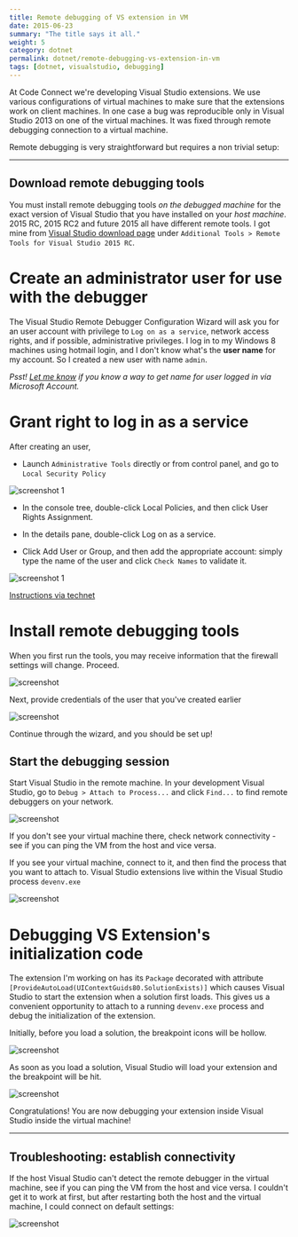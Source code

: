 ```yaml
---
title: Remote debugging of VS extension in VM
date: 2015-06-23
summary: "The title says it all."
weight: 5
category: dotnet
permalink: dotnet/remote-debugging-vs-extension-in-vm
tags: [dotnet, visualstudio, debugging]
---
```


At Code Connect we're developing Visual Studio extensions. We use various configurations of virtual machines to make sure that the extensions work on client machines. In one case a bug was reproducible only in Visual Studio 2013 on one of the virtual machines. It was fixed through remote debugging connection to a virtual machine. 

Remote debugging is very straightforward but requires a non trivial setup:

***

Download remote debugging tools
---

You must install remote debugging tools *on the debugged machine* for the exact version of Visual Studio that you have installed on your *host machine*. 2015 RC, 2015 RC2 and future 2015 all have different remote tools. I got mine from [Visual Studio download page](https://www.visualstudio.com/en-us/downloads/visual-studio-2015-downloads-vs.aspx) under `Additional Tools > Remote Tools for Visual Studio 2015 RC`.

Create an administrator user for use with the debugger
===

The Visual Studio Remote Debugger Configuration Wizard will ask you for an user account with privilege to `Log on as a service`, network access rights, and if possible, administrative privileges. I log in to my Windows 8 machines using hotmail login, and I don't know what's the **user name** for my account. So I created a new user with name `admin`.

*Psst! [Let me know](https://twitter.com/HiAmadeus) if you know a way to get name for user logged in via Microsoft Account.*

Grant right to log in as a service
===

After creating an user, 

* Launch `Administrative Tools` directly or from control panel, and go to `Local Security Policy`

![screenshot 1](techBlogData//remote-debugging-vs-extension-in-vm/beforeWizard.png)

* In the console tree, double-click Local Policies, and then click User Rights Assignment.

* In the details pane, double-click Log on as a service.

* Click Add User or Group, and then add the appropriate account: simply type the name of the user and click `Check Names` to validate it.

![screenshot 1](techBlogData//remote-debugging-vs-extension-in-vm/beforeWizard2.png)

[Instructions via technet](https://technet.microsoft.com/en-ca/library/cc794944(v=ws.10).aspx)

Install remote debugging tools
===

When you first run the tools, you may receive information that the firewall settings will change. Proceed.

![screenshot](techBlogData//remote-debugging-vs-extension-in-vm/firewall.png)

Next, provide credentials of the user that you've created earlier

![screenshot](techBlogData//remote-debugging-vs-extension-in-vm/wizard1.PNG)

Continue through the wizard, and you should be set up!

Start the debugging session
---

Start Visual Studio in the remote machine. In your development Visual Studio, go to `Debug > Attach to Process...` and click `Find...` to find remote debuggers on your network. 

![screenshot](techBlogData//remote-debugging-vs-extension-in-vm/attach.png)

If you don't see your virtual machine there, check network connectivity - see if you can ping the VM from the host and vice versa.

If you see your virtual machine, connect to it, and then find the process that you want to attach to. Visual Studio extensions live within the Visual Studio process `devenv.exe`

![screenshot](techBlogData//remote-debugging-vs-extension-in-vm/attach2.png)

Debugging VS Extension's initialization code
===

The extension I'm working on has its `Package` decorated with attribute `[ProvideAutoLoad(UIContextGuids80.SolutionExists)]` which causes Visual Studio to start the extension when a solution first loads. This gives us a convenient opportunity to attach to a running `devenv.exe` process and debug the initialization of the extension.

Initially, before you load a solution, the breakpoint icons will be hollow. 

![screenshot](techBlogData//remote-debugging-vs-extension-in-vm/breakpoint1.PNG)

As soon as you load a solution, Visual Studio will load your extension and the breakpoint will be hit.

![screenshot](techBlogData//remote-debugging-vs-extension-in-vm/breakpoint2.PNG)

Congratulations! You are now debugging your extension inside Visual Studio inside the virtual machine!

***

Troubleshooting: establish connectivity
---

If the host Visual Studio can't detect the remote debugger in the virtual machine, see if you can ping the VM from the host and vice versa. I couldn't get it to work at first, but after restarting both the host and the virtual machine, I could connect on default settings:

![screenshot](techBlogData//remote-debugging-vs-extension-in-vm/vmsettings.png)